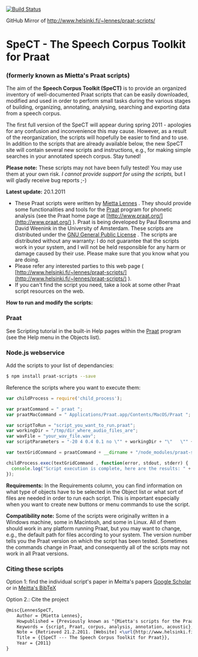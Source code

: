 [![Build Status](https://travis-ci.org/OpenSourceFieldlinguistics/Praat-Scripts.png)](https://travis-ci.org/OpenSourceFieldlinguistics/Praat-Scripts)

GitHub Mirror of http://www.helsinki.fi/~lennes/praat-scripts/ 


# SpeCT - The Speech Corpus Toolkit for Praat
### (formerly known as Mietta's Praat scripts)

The aim of the **Speech Corpus Toolkit (SpeCT)** is to provide an organized inventory of well-documented Praat scripts that can be easily downloaded, modified and used in order to perform small tasks during the various stages of building, organizing, annotating, analysing, searching and exporting data from a speech corpus.

The first full version of the SpeCT will appear during spring 2011 - apologies for any confusion and inconvenience this may cause. However, as a result of the reorganization, the scripts will hopefully be easier to find and to use. In addition to the scripts that are already available below, the new SpeCT site will contain several new scripts and instructions, e.g., for making simple searches in your annotated speech corpus. Stay tuned!


**Please note:**
These scripts may not have been fully tested! You may use them at your own risk.
*I cannot provide support for using the scripts,* but I will gladly receive bug reports ;-)

**Latest update:** 20.1.2011



* These Praat scripts were written by [Mietta Lennes](http://www.helsinki.fi/~lennes) . They should provide some functionalities and tools for the [Praat](http://www.praat.org/) program for phonetic analysis (see the Praat home page at [http://www.praat.org/](http://www.praat.org/) ). Praat is being developed by Paul Boersma and David Weenink in the University of Amsterdam.
These scripts are distributed under the [GNU General Public License](http://www.gnu.org/licenses/gpl.txt) . The scripts are distributed without any warranty: I do not guarantee that the scripts work in your system, and I will not be held responsible for any harm or damage caused by their use. Please make sure that you know what you are doing.
* Please refer any interested parties to this web page ( [http://www.helsinki.fi/~lennes/praat-scripts/](http://www.helsinki.fi/~lennes/praat-scripts/) ).
* If you can't find the script you need, take a look at some other Praat script resources on the web.

**How to run and modify the scripts:**

### Praat
See Scripting tutorial in the built-in Help pages within the [Praat](http://www.praat.org/) program (see the Help menu in the Objects list). 
 
### Node.js webservice

Add the scripts to your list of dependancies:

```bash
$ npm install praat-scripts --save
```

Reference the scripts where you want to execute them:

```js
var childProcess = require('child_process');

var praatCommand = " praat ";
var praatMacCommand = " Applications/Praat.app/Contents/MacOS/Praat ";

var scriptToRun = "script_you_want_to_run.praat";
var workingDir = "/tmp/dir_where_audio_files_are";
var wavFile = "your_wav_file.wav";
var scriptParameters = "-20 4 0.4 0.1 no \"" + workingDir + "\"   \"" + wavFile + "\"";

var textGridCommand = praatCommand + __dirname + "/node_modules/praat-scripts/" + scriptToRun + "  " + scriptParameters; //+ " 2>&1 ";

childProcess.exec(textGridCommand , function(error, stdout, stderr) {
  console.log("Script execution is complete, here are the results: " + stdout);
});

```

**Requirements:** In the Requirements column, you can find information on what type of objects have to be selected in the Object list or what sort of files are needed in order to run each script. This is important especially when you want to create new buttons or menu commands to use the script.

**Compatibility note:** Some of the scripts were originally written in a Windows machine, some in Macintosh, and some in Linux. All of them should work in any platform running Praat, but you may want to change, e.g., the default path for files according to your system. The version number tells you the Praat version on which the script has been tested. Sometimes the commands change in Praat, and consequently all of the scripts may not work in all Praat versions.



### Citing these scripts

Option 1: find the individual script's paper in Meitta's papers [Google Scholar](http://scholar.google.ca/scholar?q=mietta+lennes&btnG=&hl=en&as_sdt=0%2C5) or in [Meitta's BibTeX](http://www.helsinki.fi/~lennes/lennes.bib)

Option 2.: Cite the project

```tex
@misc{LennesSpeCT,
	Author = {Mietta Lennes},
	Howpublished = {Previously known as "{Mietta's scripts for the Praat program}"},
	Keywords = {script, Praat, corpus, analysis, annotation, acoustic},
	Note = {Retrieved 21.2.2011. [Website] <\url{http://www.helsinki.fi/\~lennes/praat-scripts/}>},
	Title = {{SpeCT --- The Speech Corpus Toolkit for Praat}},
	Year = {2011}
}
```
